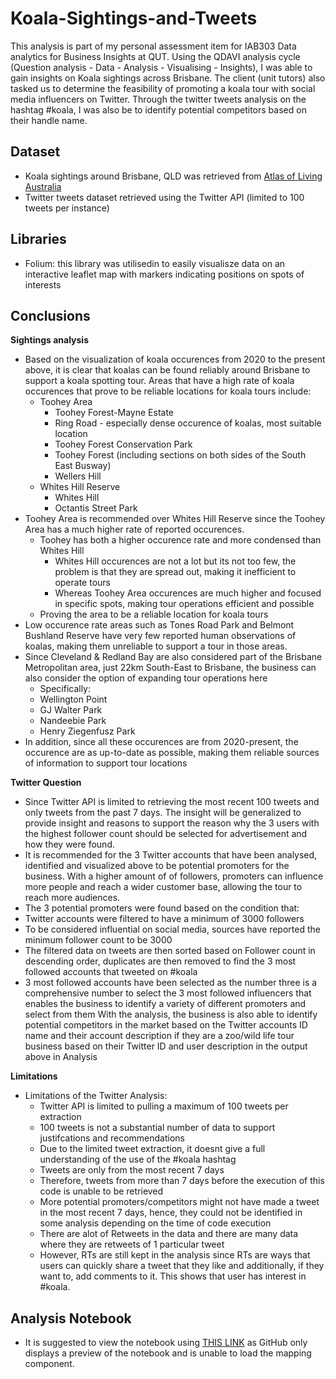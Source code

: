 # Koala-Sightings-and-Tweets
This analysis is part of my personal assessment item for IAB303 Data analytics for Business Insights at QUT.
Using the QDAVI analysis cycle (Question analysis - Data - Analysis - Visualising - Insights), I was able to gain insights on Koala sightings across Brisbane. 
The client (unit tutors) also tasked us to determine the feasibility of promoting a koala tour with social media influencers on Twitter. Through the twitter tweets analysis on the hashtag #koala, I was also be to identify potential competitors based on their handle name.

## Dataset
- Koala sightings around Brisbane, QLD was retrieved from [Atlas of Living Australia](https://biocache.ala.org.au/occurrences/61c78472-0613-491d-a0ea-6c0528d7bf7f)
- Twitter tweets dataset retrieved using the Twitter API (limited to 100 tweets per instance)

## Libraries
- Folium: this library was utilisedin to easily visualisze data on an interactive leaflet map with markers indicating positions on spots of interests

## Conclusions
**Sightings analysis**
- Based on the visualization of koala occurences from 2020 to the present above, it is clear that koalas can be found reliably around Brisbane to support a koala spotting tour. Areas that have a high rate of koala occurences that prove to be reliable locations for koala tours include:
  - Toohey Area
    - Toohey Forest-Mayne Estate
    - Ring Road - especially dense occurence of koalas, most suitable location
    - Toohey Forest Conservation Park
    - Toohey Forest (including sections on both sides of the South East Busway)
    - Wellers Hill
  - Whites Hill Reserve
    - Whites Hill
    - Octantis Street Park
- Toohey Area is recommended over Whites Hill Reserve since the Toohey Area has a much higher rate of reported occurences.
  - Toohey has both a higher occurence rate and more condensed than Whites Hill
    - Whites Hill occurences are not a lot but its not too few, the problem is that they are spread out, making it inefficient to operate tours
    - Whereas Toohey Area occurences are much higher and focused in specific spots, making tour operations efficient and possible
  - Proving the area to be a reliable location for koala tours
- Low occurence rate areas such as Tones Road Park and Belmont Bushland Reserve have very few reported human observations of koalas, making them unreliable to support a tour in those areas.
- Since Cleveland & Redland Bay are also considered part of the Brisbane Metropolitan area, just 22km South-East to Brisbane, the business can also consider the option of expanding tour operations here
  - Specifically:
  - Wellington Point
  - GJ Walter Park
  - Nandeebie Park
  - Henry Ziegenfusz Park 
- In addition, since all these occurences are from 2020-present, the occurence are as up-to-date as possible, making them reliable sources of information to support tour locations

**Twitter Question**
- Since Twitter API is limited to retrieving the most recent 100 tweets and only tweets from the past 7 days. The insight will be generalized to provide insight and reasons to support the reason why the 3 users with the highest follower count should be selected for advertisement and how they were found.
- It is recommended for the 3 Twitter accounts that have been analysed, identified and visualized above to be potential promoters for the business. With a higher amount of of followers, promoters can influence more people and reach a wider customer base, allowing the tour to reach more audiences.
- The 3 potential promoters were found based on the condition that:
- Twitter accounts were filtered to have a minimum of 3000 followers
- To be considered influential on social media, sources have reported the minimum follower count to be 3000
- The filtered data on tweets are then sorted based on Follower count in descending order, duplicates are then removed to find the 3 most followed accounts that tweeted on #koala
- 3 most followed accounts have been selected as the number three is a comprehensive number to select the 3 most followed influencers that enables the business to identify a variety of different promoters and select from them
With the analysis, the business is also able to identify potential competitors in the market based on the Twitter accounts ID name and their account description if they are a zoo/wild life tour business based on their Twitter ID and user description in the output above in Analysis

**Limitations**
- Limitations of the Twitter Analysis:
  - Twitter API is limited to pulling a maximum of 100 tweets per extraction
  - 100 tweets is not a substantial number of data to support justifcations and recommendations
  - Due to the limited tweet extraction, it doesnt give a full understanding of the use of the #koala hashtag 
  - Tweets are only from the most recent 7 days
  - Therefore, tweets from more than 7 days before the execution of this code is unable to be retrieved
  - More potential promoters/competitors might not have made a tweet in the most recent 7 days, hence, they could not be identified in some analysis depending on the time of code execution
  - There are alot of Retweets in the data and there are many data where they are retweets of 1 particular tweet
  - However, RTs are still kept in the analysis since RTs are ways that users can quickly share a tweet that they like and additionally, if they want to, add comments to it. This shows that user has interest in #koala.

## Analysis Notebook
- It is suggested to view the notebook using [THIS LINK](https://nbviewer.org/github/marcusNGD/Koala-Sightings-and-Tweets/blob/main/Marcus_Koala_Dataset.ipynb) as GitHub only displays a preview of the notebook and is unable to load the mapping component.
